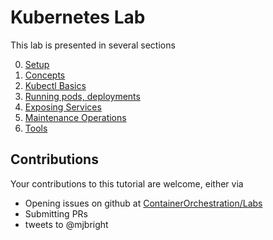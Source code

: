

# Kubernetes Lab

This lab is presented in several sections

0. [Setup](0.SETUP.ipynb)
1. [Concepts](1.Concepts.ipynb)
2. [Kubectl Basics](2.kubectl_basics.ipynb)
3. [Running pods, deployments](3.pods.ipynb)
4. [Exposing Services](4.services.ipynb)
5. [Maintenance Operations](5.maintenance.ipynb)
6. [Tools](6.tools.ipynb)

## Contributions

Your contributions to this tutorial are welcome, either via

- Opening issues on github at [ContainerOrchestration/Labs](https://github.com/ContainerOrchestration/Labs)
- Submitting PRs
- tweets to @mjbright

